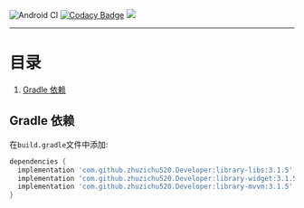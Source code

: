 ![Android CI](https://github.com/zhuzichu520/Developer/workflows/Android%20CI/badge.svg)
[![Codacy Badge](https://app.codacy.com/project/badge/Grade/692b03eb8e3346c2a57e7b471d691ca0)](https://www.codacy.com/gh/zhuzichu520/Developer/dashboard?utm_source=github.com&amp;utm_medium=referral&amp;utm_content=zhuzichu520/Developer&amp;utm_campaign=Badge_Grade)
[![](https://jitpack.io/v/zhuzichu520/Developer.svg)](https://jitpack.io/#zhuzichu520/Developer)

---

# 目录

1. [Gradle 依赖](#gradle-dependency)


## Gradle 依赖

在`build.gradle`文件中添加:

```gradle
dependencies {
  implementation 'com.github.zhuzichu520.Developer:library-libs:3.1.5'
  implementation 'com.github.zhuzichu520.Developer:library-widget:3.1.5'
  implementation 'com.github.zhuzichu520.Developer:library-mvvm:3.1.5'
}
```